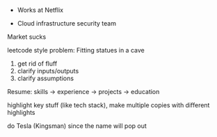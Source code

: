- Works at Netflix


- Cloud infrastructure security team

Market sucks


leetcode style problem:
Fitting statues in a cave

1) get rid of fluff
2) clarify inputs/outputs
3) clarify assumptions

Resume:
skills -> experience -> projects -> education

highlight key stuff (like tech stack), make multiple copies with different highlights

do Tesla (Kingsman) since the name will pop out